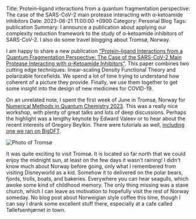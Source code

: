 Title: Protein–ligand interactions from a quantum fragmentation perspective: The case of the SARS-CoV-2 main protease interacting with α-ketoamide inhibitors
Date: 2023-06-21 11:00:00 +0900
Category: Personal Blog
Tags: publication
Summary: I announce a publication about applying our complexity reduction framework to the study of α-ketoamide inhibitors of SARS-CoV-2. I also do some travel blogging about Tromsø, Norway.

I am happy to share a new publication ["Protein–ligand Interactions from a Quantum Fragmentation Perspective: The Case of the SARS-CoV-2 Main Protease Interacting with α-Ketoamide Inhibitors"](https://doi.org/10.1063/5.0148064). This paper combines two cutting edge techniques: linear-scaling Density Functional Theory and polarizable forcefields. We spend a lot of time trying to understand how coherent of a picture they provide. Finally, we use them together to get some insight into the design of new medicines for COVID-19.

On an unrelated note, I spent the first week of June in Tromsø, Norway for [Numerical Methods in Quantum Chemistry 2023](https://mrchemsoft.no/nmqc-2023/). This was a really nice workshop, with plenty of great talks and lots of deep discussions. Perhaps the highlight was a lengthy keynote by Edward Valeev or to hear about the recent interests of Gregory Beylkin. There were tutorials as well, [including one we ran on BigDFT](https://github.com/BigDFT-group/bigdft-school/tree/main/nmqc-2023).

![Photo of Tromsø]({attach}assets/IMG_9893.jpg)

It was quite exciting to visit Tromsø. It is located so far north that we could enjoy the midnight sun, at least on the few days it wasn't raining! I didn't know much about Norway before going, only what I remembered from visiting Disneyworld as a kid. Somehow it to delivered on the polar bears, fjords, trolls, boats, and bakeries. Everywhere you can hear seagulls, which awoke some kind of childhood memory. The only thing missing was a stave church, which I can leave as motivation to hopefully visit the rest of Norway someday. No blog post about Norweigian style coffee this time, though I can say I drank some excellent stuff there, especially at a cafe called Tøllefsenhjørnet in town.
